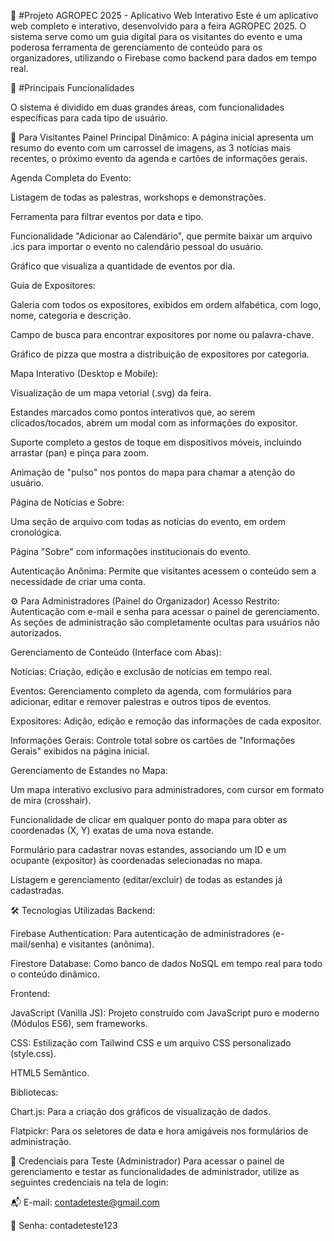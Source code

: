 🚜 #Projeto AGROPEC 2025 - Aplicativo Web Interativo
Este é um aplicativo web completo e interativo, desenvolvido para a feira AGROPEC 2025. O sistema serve como um guia digital para os visitantes do evento e uma poderosa ferramenta de gerenciamento de conteúdo para os organizadores, utilizando o Firebase como backend para dados em tempo real.

🚀 #Principais Funcionalidades

O sistema é dividido em duas grandes áreas, com funcionalidades específicas para cada tipo de usuário.

🧍 Para Visitantes
Painel Principal Dinâmico: A página inicial apresenta um resumo do evento com um carrossel de imagens, as 3 notícias mais recentes, o próximo evento da agenda e cartões de informações gerais.

Agenda Completa do Evento:

Listagem de todas as palestras, workshops e demonstrações.

Ferramenta para filtrar eventos por data e tipo.

Funcionalidade "Adicionar ao Calendário", que permite baixar um arquivo .ics para importar o evento no calendário pessoal do usuário.

Gráfico que visualiza a quantidade de eventos por dia.

Guia de Expositores:

Galeria com todos os expositores, exibidos em ordem alfabética, com logo, nome, categoria e descrição.

Campo de busca para encontrar expositores por nome ou palavra-chave.

Gráfico de pizza que mostra a distribuição de expositores por categoria.

Mapa Interativo (Desktop e Mobile):

Visualização de um mapa vetorial (.svg) da feira.

Estandes marcados como pontos interativos que, ao serem clicados/tocados, abrem um modal com as informações do expositor.

Suporte completo a gestos de toque em dispositivos móveis, incluindo arrastar (pan) e pinça para zoom.

Animação de "pulso" nos pontos do mapa para chamar a atenção do usuário.

Página de Notícias e Sobre:

Uma seção de arquivo com todas as notícias do evento, em ordem cronológica.

Página "Sobre" com informações institucionais do evento.

Autenticação Anônima: Permite que visitantes acessem o conteúdo sem a necessidade de criar uma conta.

⚙️ Para Administradores (Painel do Organizador)
Acesso Restrito: Autenticação com e-mail e senha para acessar o painel de gerenciamento. As seções de administração são completamente ocultas para usuários não autorizados.

Gerenciamento de Conteúdo (Interface com Abas):

Notícias: Criação, edição e exclusão de notícias em tempo real.

Eventos: Gerenciamento completo da agenda, com formulários para adicionar, editar e remover palestras e outros tipos de eventos.

Expositores: Adição, edição e remoção das informações de cada expositor.

Informações Gerais: Controle total sobre os cartões de "Informações Gerais" exibidos na página inicial.

Gerenciamento de Estandes no Mapa:

Um mapa interativo exclusivo para administradores, com cursor em formato de mira (crosshair).

Funcionalidade de clicar em qualquer ponto do mapa para obter as coordenadas (X, Y) exatas de uma nova estande.

Formulário para cadastrar novas estandes, associando um ID e um ocupante (expositor) às coordenadas selecionadas no mapa.

Listagem e gerenciamento (editar/excluir) de todas as estandes já cadastradas.

🛠️ Tecnologias Utilizadas
Backend:

Firebase Authentication: Para autenticação de administradores (e-mail/senha) e visitantes (anônima).

Firestore Database: Como banco de dados NoSQL em tempo real para todo o conteúdo dinâmico.

Frontend:

JavaScript (Vanilla JS): Projeto construído com JavaScript puro e moderno (Módulos ES6), sem frameworks.

CSS: Estilização com Tailwind CSS e um arquivo CSS personalizado (style.css).

HTML5 Semântico.

Bibliotecas:

Chart.js: Para a criação dos gráficos de visualização de dados.

Flatpickr: Para os seletores de data e hora amigáveis nos formulários de administração.

🔑 Credenciais para Teste (Administrador)
Para acessar o painel de gerenciamento e testar as funcionalidades de administrador, utilize as seguintes credenciais na tela de login:

📬 E-mail: contadeteste@gmail.com

🔑 Senha: contadeteste123
